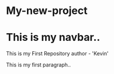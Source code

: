# My-new-project
<h1>This is my navbar..</h1>
This is my First Repository
author - 'Kevin'
<p>This is my first paragraph..</p>
